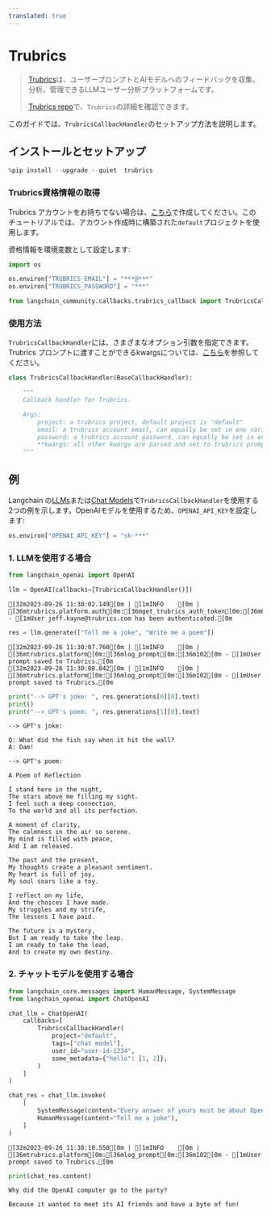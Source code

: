 ```yaml
---
translated: true
---
```


# Trubrics

>[Trubrics](https://trubrics.com)は、ユーザープロンプトとAIモデルへのフィードバックを収集、分析、管理できるLLMユーザー分析プラットフォームです。
>
>[Trubrics repo](https://github.com/trubrics/trubrics-sdk)で、`Trubrics`の詳細を確認できます。

このガイドでは、`TrubricsCallbackHandler`のセットアップ方法を説明します。

## インストールとセットアップ

```python
%pip install --upgrade --quiet  trubrics
```

### Trubrics資格情報の取得

Trubrics アカウントをお持ちでない場合は、[こちら](https://trubrics.streamlit.app/)で作成してください。このチュートリアルでは、アカウント作成時に構築された`default`プロジェクトを使用します。

資格情報を環境変数として設定します:

```python
import os

os.environ["TRUBRICS_EMAIL"] = "***@***"
os.environ["TRUBRICS_PASSWORD"] = "***"
```

```python
from langchain_community.callbacks.trubrics_callback import TrubricsCallbackHandler
```

### 使用方法

`TrubricsCallbackHandler`には、さまざまなオプション引数を指定できます。Trubrics プロンプトに渡すことができるkwargsについては、[こちら](https://trubrics.github.io/trubrics-sdk/platform/user_prompts/#saving-prompts-to-trubrics)を参照してください。

```python
class TrubricsCallbackHandler(BaseCallbackHandler):

    """
    Callback handler for Trubrics.

    Args:
        project: a trubrics project, default project is "default"
        email: a trubrics account email, can equally be set in env variables
        password: a trubrics account password, can equally be set in env variables
        **kwargs: all other kwargs are parsed and set to trubrics prompt variables, or added to the `metadata` dict
    """
```

## 例

Langchain の[LLMs](/docs/modules/model_io/llms/)または[Chat Models](/docs/modules/model_io/chat/)で`TrubricsCallbackHandler`を使用する2つの例を示します。OpenAIモデルを使用するため、`OPENAI_API_KEY`を設定します:

```python
os.environ["OPENAI_API_KEY"] = "sk-***"
```

### 1. LLMを使用する場合

```python
from langchain_openai import OpenAI
```

```python
llm = OpenAI(callbacks=[TrubricsCallbackHandler()])
```

```output
[32m2023-09-26 11:30:02.149[0m | [1mINFO    [0m | [36mtrubrics.platform.auth[0m:[36mget_trubrics_auth_token[0m:[36m61[0m - [1mUser jeff.kayne@trubrics.com has been authenticated.[0m
```

```python
res = llm.generate(["Tell me a joke", "Write me a poem"])
```

```output
[32m2023-09-26 11:30:07.760[0m | [1mINFO    [0m | [36mtrubrics.platform[0m:[36mlog_prompt[0m:[36m102[0m - [1mUser prompt saved to Trubrics.[0m
[32m2023-09-26 11:30:08.042[0m | [1mINFO    [0m | [36mtrubrics.platform[0m:[36mlog_prompt[0m:[36m102[0m - [1mUser prompt saved to Trubrics.[0m
```

```python
print("--> GPT's joke: ", res.generations[0][0].text)
print()
print("--> GPT's poem: ", res.generations[1][0].text)
```

```output
--> GPT's joke:

Q: What did the fish say when it hit the wall?
A: Dam!

--> GPT's poem:

A Poem of Reflection

I stand here in the night,
The stars above me filling my sight.
I feel such a deep connection,
To the world and all its perfection.

A moment of clarity,
The calmness in the air so serene.
My mind is filled with peace,
And I am released.

The past and the present,
My thoughts create a pleasant sentiment.
My heart is full of joy,
My soul soars like a toy.

I reflect on my life,
And the choices I have made.
My struggles and my strife,
The lessons I have paid.

The future is a mystery,
But I am ready to take the leap.
I am ready to take the lead,
And to create my own destiny.
```

### 2. チャットモデルを使用する場合

```python
from langchain_core.messages import HumanMessage, SystemMessage
from langchain_openai import ChatOpenAI
```

```python
chat_llm = ChatOpenAI(
    callbacks=[
        TrubricsCallbackHandler(
            project="default",
            tags=["chat model"],
            user_id="user-id-1234",
            some_metadata={"hello": [1, 2]},
        )
    ]
)
```

```python
chat_res = chat_llm.invoke(
    [
        SystemMessage(content="Every answer of yours must be about OpenAI."),
        HumanMessage(content="Tell me a joke"),
    ]
)
```

```output
[32m2023-09-26 11:30:10.550[0m | [1mINFO    [0m | [36mtrubrics.platform[0m:[36mlog_prompt[0m:[36m102[0m - [1mUser prompt saved to Trubrics.[0m
```

```python
print(chat_res.content)
```

```output
Why did the OpenAI computer go to the party?

Because it wanted to meet its AI friends and have a byte of fun!
```
